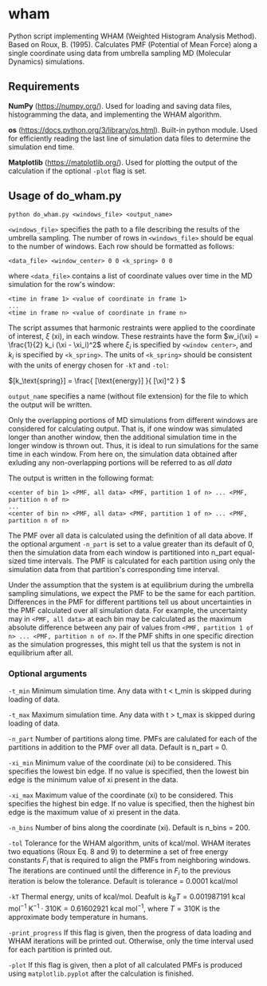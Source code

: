 # wham
Python script implementing WHAM (Weighted Histogram Analysis Method). Based on Roux, B. (1995). Calculates PMF (Potential of Mean Force) along a single coordinate using data from umbrella sampling MD (Molecular Dynamics) simulations.

## Requirements
**NumPy** (https://numpy.org/). Used for loading and saving data files, histogramming the data, and implementing the WHAM algorithm.

**os** (https://docs.python.org/3/library/os.html). Built-in python module. Used for efficiently reading the last line of simulation data files to determine the simulation end time.

**Matplotlib** (https://matplotlib.org/). Used for plotting the output of the calculation if the optional `-plot` flag is set.

## Usage of do_wham.py
```
python do_wham.py <windows_file> <output_name>
```

`<windows_file>` specifies the path to a file describing the results of the umbrella sampling. The number of rows in `<windows_file>` should be equal to the number of windows. Each row should be formatted as follows:

```
<data_file> <window_center> 0 0 <k_spring> 0 0
```

where `<data_file>` contains a list of coordinate values over time in the MD simulation for the row's window:

```
<time in frame 1> <value of coordinate in frame 1>
...
<time in frame n> <value of coordinate in frame n>
```

The script assumes that harmonic restraints were applied to the coordinate of interest, $\xi$ (xi), in each window. These restraints have the form $w_i(\xi) = \frac{1}{2} k_i (\xi - \xi_i)^2$ where $\xi_i$ is specified by `<window center>`, and $k_i$ is specified by `<k_spring>`. The units of `<k_spring>` should be consistent with the units of energy chosen for `-kT` and `-tol`:

$\[k_\text{spring}\] = \frac{ \[\text{energy}\] }{ [\xi]^2 } $

`output_name` specifies a name (without file extension) for the file to which the output will be written.

Only the overlapping portions of MD simulations from different windows are considered for calculating output. That is, if one window was simulated longer than another window, then the additional simulation time in the longer window is thrown out. Thus, it is ideal to run simulations for the same time in each window. From here on, the simulation data obtained after exluding any non-overlapping portions will be referred to as *all data*

The output is written in the following format:

```
<center of bin 1> <PMF, all data> <PMF, partition 1 of n> ... <PMF, partition n of n>
...
<center of bin n> <PMF, all data> <PMF, partition 1 of n> ... <PMF, partition n of n>
```

The PMF over all data is calculated using the definition of all data above. If the optional argument `-n_part` is set to a value greater than its default of 0, then the simulation data from each window is partitioned into n_part equal-sized time intervals. The PMF is calculated for each partition using only the simulation data from that partition's corresponding time interval.

Under the assumption that the system is at equilibrium during the umbrella sampling simulations, we expect the PMF to be the same for each partition. Differences in the PMF for different partitions tell us about uncertainties in the PMF calculated over all simulation data. For example, the uncertainty may in `<PMF, all data>` at each bin may be calculated as the maximum absolute difference between any pair of values from `<PMF, partition 1 of n> ... <PMF, partition n of n>`. If the PMF shifts in one specific direction as the simulation progresses, this might tell us that the system is not in equilibrium after all.

### Optional arguments

`-t_min` Minimum simulation time. Any data with t < t_min is skipped during loading of data.

`-t_max` Maximum simulation time. Any data with t > t_max is skipped during loading of data.

`-n_part` Number of partitions along time. PMFs are calulated for each of the partitions in addition to the PMF over all data. Default is n_part = 0.

`-xi_min` Minimum value of the coordinate (xi) to be considered. This specifies the lowest bin edge. If no value is specified, then the lowest bin edge is the minimum value of xi present in the data.

`-xi_max` Maximum value of the coordinate (xi) to be considered. This specifies the highest bin edge. If no value is specified, then the highest bin edge is the maximum value of xi present in the data.

`-n_bins` Number of bins along the coordinate (xi). Default is n_bins = 200.

`-tol` Tolerance for the WHAM algorithm, units of kcal/mol. WHAM iterates two equations (Roux Eq. 8 and 9) to determine a set of free energy constants $F_i$ that is required to align the PMFs from neighboring windows. The iterations are continued until the difference in $F_i$ to the previous iteration is below the tolerance. Default is tolerance = 0.0001 kcal/mol

`-kT` Thermal energy, units of kcal/mol. Deafult is $k_B T = 0.001987191 \text{ kcal } \text{ mol}^{-1} \text{ K}^{-1} \cdot 310 \text{K} = 0.61602921 \text{ kcal } \text{ mol}^{-1}$, where $T = 310 \text{K}$ is the approximate body temperature in humans. 

`-print_progress` If this flag is given, then the progress of data loading and WHAM iterations will be printed out. Otherwise, only the time interval used for each partition is printed out.

`-plot` If this flag is given, then a plot of all calculated PMFs is produced using `matplotlib.pyplot` after the calculation is finished.
